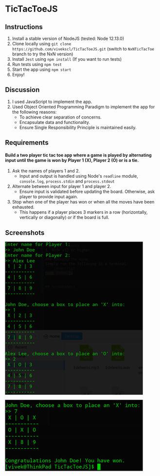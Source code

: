 # TicTacToeJS

## Instructions
1. Install a stable version of NodeJS (tested: Node 12.13.0)
2. Clone locally using
   `git clone https://github.com/vivekscl/TicTacToeJS.git` (switch to `NxNTicTacToe` branch to try the NxN version)
3. Install `Jest` using `npm install` (If you want to run tests)
4. Run tests using `npm test`
5. Start the app using `npm start`
6. Enjoy!

## Discussion
1. I used JavaScript to implement the app.
2. Used Object Oriented Programming Paradigm to implement the app for the following reasons:
    * To achieve clear separation of concerns.
    * Encapsulate data and functionality.
    * Ensure Single Responsibility Principle is maintained easily.

## Requirements
#### Build a two player tic tac toe app where a game is played by alternating input until the game is won by Player 1 (X), Player 2 (O) or is a tie.
1. Ask the names of players 1 and 2.
    * Input and output is handled using Node's `readline` module, `console.log`, `process.stdin` and `process.stdout` 
2. Alternate between input for player 1 and player 2.
    * Ensure input is validated before updating the board. Otherwise, ask player to provide input again.
3. Stop when one of the player has won or when all the moves have been exhausted.
    * This happens if a player places 3 markers in a row (horizontally, vertically or diagonally) or if the board is full.

## Screenshots
![screenshot](./screenshots/TicTacToeGameplay1.png)

![screenshot](./screenshots/TicTacToeGameplay2.png)

